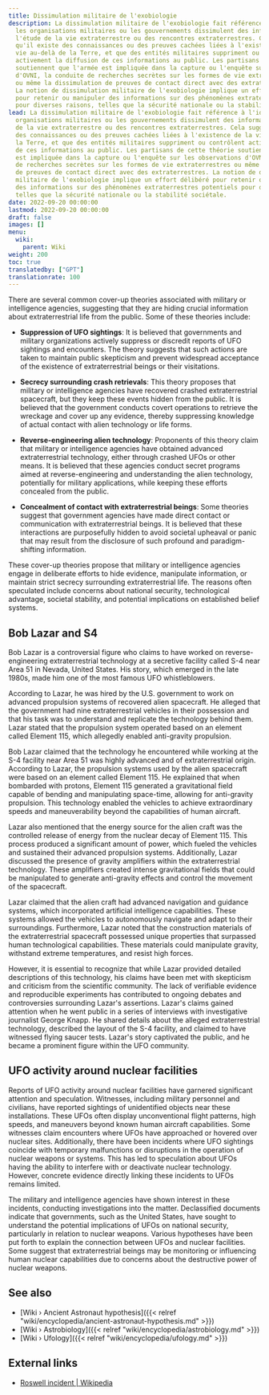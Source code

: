```yaml
---
title: Dissimulation militaire de l'exobiologie
description: La dissimulation militaire de l'exobiologie fait référence à l'idée que
  les organisations militaires ou les gouvernements dissimulent des informations sur
  l'étude de la vie extraterrestre ou des rencontres extraterrestres. Cela suggère
  qu'il existe des connaissances ou des preuves cachées liées à l'existence de la
  vie au-delà de la Terre, et que des entités militaires suppriment ou contrôlent
  activement la diffusion de ces informations au public. Les partisans de cette théorie
  soutiennent que l'armée est impliquée dans la capture ou l'enquête sur les observations
  d'OVNI, la conduite de recherches secrètes sur les formes de vie extraterrestres
  ou même la dissimulation de preuves de contact direct avec des extraterrestres.
  La notion de dissimulation militaire de l'exobiologie implique un effort délibéré
  pour retenir ou manipuler des informations sur des phénomènes extraterrestres potentiels
  pour diverses raisons, telles que la sécurité nationale ou la stabilité sociétale.
lead: La dissimulation militaire de l'exobiologie fait référence à l'idée que les
  organisations militaires ou les gouvernements dissimulent des informations sur l'étude
  de la vie extraterrestre ou des rencontres extraterrestres. Cela suggère qu'il existe
  des connaissances ou des preuves cachées liées à l'existence de la vie au-delà de
  la Terre, et que des entités militaires suppriment ou contrôlent activement la diffusion
  de ces informations au public. Les partisans de cette théorie soutiennent que l'armée
  est impliquée dans la capture ou l'enquête sur les observations d'OVNI, la conduite
  de recherches secrètes sur les formes de vie extraterrestres ou même la dissimulation
  de preuves de contact direct avec des extraterrestres. La notion de dissimulation
  militaire de l'exobiologie implique un effort délibéré pour retenir ou manipuler
  des informations sur des phénomènes extraterrestres potentiels pour diverses raisons,
  telles que la sécurité nationale ou la stabilité sociétale.
date: 2022-09-20 00:00:00
lastmod: 2022-09-20 00:00:00
draft: false
images: []
menu:
  wiki:
    parent: Wiki
weight: 200
toc: true
translatedby: ["GPT"]
translationrate: 100
---
```


There are several common cover-up theories associated with military or intelligence agencies, suggesting that they are hiding crucial information about extraterrestrial life from the public. Some of these theories include:

- **Suppression of UFO sightings**: It is believed that governments and military organizations actively suppress or discredit reports of UFO sightings and encounters. The theory suggests that such actions are taken to maintain public skepticism and prevent widespread acceptance of the existence of extraterrestrial beings or their visitations.

- **Secrecy surrounding crash retrievals**: This theory proposes that military or intelligence agencies have recovered crashed extraterrestrial spacecraft, but they keep these events hidden from the public. It is believed that the government conducts covert operations to retrieve the wreckage and cover up any evidence, thereby suppressing knowledge of actual contact with alien technology or life forms.

- **Reverse-engineering alien technology**: Proponents of this theory claim that military or intelligence agencies have obtained advanced extraterrestrial technology, either through crashed UFOs or other means. It is believed that these agencies conduct secret programs aimed at reverse-engineering and understanding the alien technology, potentially for military applications, while keeping these efforts concealed from the public.

- **Concealment of contact with extraterrestrial beings**: Some theories suggest that government agencies have made direct contact or communication with extraterrestrial beings. It is believed that these interactions are purposefully hidden to avoid societal upheaval or panic that may result from the disclosure of such profound and paradigm-shifting information.

These cover-up theories propose that military or intelligence agencies engage in deliberate efforts to hide evidence, manipulate information, or maintain strict secrecy surrounding extraterrestrial life. The reasons often speculated include concerns about national security, technological advantage, societal stability, and potential implications on established belief systems.

## Bob Lazar and S4

Bob Lazar is a controversial figure who claims to have worked on reverse-engineering extraterrestrial technology at a secretive facility called S-4 near Area 51 in Nevada, United States. His story, which emerged in the late 1980s, made him one of the most famous UFO whistleblowers.

According to Lazar, he was hired by the U.S. government to work on advanced propulsion systems of recovered alien spacecraft. He alleged that the government had nine extraterrestrial vehicles in their possession and that his task was to understand and replicate the technology behind them. Lazar stated that the propulsion system operated based on an element called Element 115, which allegedly enabled anti-gravity propulsion.

Bob Lazar claimed that the technology he encountered while working at the S-4 facility near Area 51 was highly advanced and of extraterrestrial origin. According to Lazar, the propulsion systems used by the alien spacecraft were based on an element called Element 115. He explained that when bombarded with protons, Element 115 generated a gravitational field capable of bending and manipulating space-time, allowing for anti-gravity propulsion. This technology enabled the vehicles to achieve extraordinary speeds and maneuverability beyond the capabilities of human aircraft.

Lazar also mentioned that the energy source for the alien craft was the controlled release of energy from the nuclear decay of Element 115. This process produced a significant amount of power, which fueled the vehicles and sustained their advanced propulsion systems. Additionally, Lazar discussed the presence of gravity amplifiers within the extraterrestrial technology. These amplifiers created intense gravitational fields that could be manipulated to generate anti-gravity effects and control the movement of the spacecraft.

Lazar claimed that the alien craft had advanced navigation and guidance systems, which incorporated artificial intelligence capabilities. These systems allowed the vehicles to autonomously navigate and adapt to their surroundings. Furthermore, Lazar noted that the construction materials of the extraterrestrial spacecraft possessed unique properties that surpassed human technological capabilities. These materials could manipulate gravity, withstand extreme temperatures, and resist high forces.

However, it is essential to recognize that while Lazar provided detailed descriptions of this technology, his claims have been met with skepticism and criticism from the scientific community. The lack of verifiable evidence and reproducible experiments has contributed to ongoing debates and controversies surrounding Lazar's assertions. Lazar's claims gained attention when he went public in a series of interviews with investigative journalist George Knapp. He shared details about the alleged extraterrestrial technology, described the layout of the S-4 facility, and claimed to have witnessed flying saucer tests. Lazar's story captivated the public, and he became a prominent figure within the UFO community.

## UFO activity around nuclear facilities

Reports of UFO activity around nuclear facilities have garnered significant attention and speculation. Witnesses, including military personnel and civilians, have reported sightings of unidentified objects near these installations. These UFOs often display unconventional flight patterns, high speeds, and maneuvers beyond known human aircraft capabilities. Some witnesses claim encounters where UFOs have approached or hovered over nuclear sites. Additionally, there have been incidents where UFO sightings coincide with temporary malfunctions or disruptions in the operation of nuclear weapons or systems. This has led to speculation about UFOs having the ability to interfere with or deactivate nuclear technology. However, concrete evidence directly linking these incidents to UFOs remains limited.

The military and intelligence agencies have shown interest in these incidents, conducting investigations into the matter. Declassified documents indicate that governments, such as the United States, have sought to understand the potential implications of UFOs on national security, particularly in relation to nuclear weapons. Various hypotheses have been put forth to explain the connection between UFOs and nuclear facilities. Some suggest that extraterrestrial beings may be monitoring or influencing human nuclear capabilities due to concerns about the destructive power of nuclear weapons.

## See also

- [Wiki › Ancient Astronaut hypothesis]({{< relref "wiki/encyclopedia/ancient-astronaut-hypothesis.md" >}})
- [Wiki › Astrobiology]({{< relref "wiki/encyclopedia/astrobiology.md" >}})
- [Wiki › Ufology]({{< relref "wiki/encyclopedia/ufology.md" >}})

## External links

- [Roswell incident | Wikipedia](https://en.wikipedia.org/wiki/Roswell_incident)
